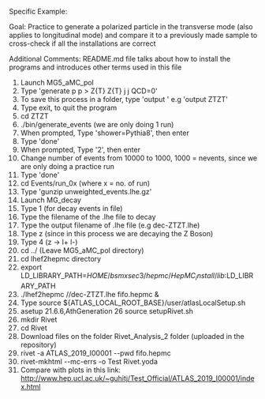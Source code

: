 Specific Example: 

Goal: Practice to generate a polarized particle in the transverse mode (also applies to longitudinal mode) 
and compare it to a previously made sample to cross-check if all the installations are correct 

Additional Comments: README.md file talks about how to install the programs and introduces other terms used in this file 

1. Launch MG5_aMC_pol
2. Type 'generate p p > Z{T} Z{T} j j QCD=0'
3. To save this process in a folder, type 'output <output folder>' e.g 'output ZTZT'
4. Type exit, to quit the program 
5. cd ZTZT
6. ./bin/generate_events (we are only doing 1 run) 
7. When prompted, Type 'shower=Pythia8', then enter
8. Type 'done'
9. When prompted, Type '2', then enter
10. Change number of events from 10000 to 1000, 1000 = nevents, since we are only doing a practice run 
11. Type 'done'
12. cd Events/run_0x (where x = no. of run) 
13. Type 'gunzip unweighted_events.lhe.gz'
14. Launch MG_decay 
15. Type 1 (for decay events in file)
16. Type the filename of the .lhe file to decay 
17. Type the output filename of .lhe file (e.g dec-ZTZT.lhe) 
18. Type z (since in this process we are decaying the Z Boson) 
19. Type 4 (z -> l+ l-)
20. cd ../ (Leave MG5_aMC_pol directory) 
21. cd lhef2hepmc directory
22. export LD_LIBRARY_PATH=$HOME/bsmxsec3/hepmc/HepMC_install/lib:$LD_LIBRARY_PATH
23. ./lhef2hepmc /<directory>/dec-ZTZT.lhe fifo.hepmc &
24. Type source ${ATLAS_LOCAL_ROOT_BASE}/user/atlasLocalSetup.sh
25. asetup 21.6.6,AthGeneration
26  source setupRivet.sh
21. mkdir Rivet
22. cd Rivet 
23. Download files on the folder Rivet_Analysis_2 folder (uploaded in the repository) 
24. rivet -a ATLAS_2019_I00001 --pwd fifo.hepmc
25. rivet-mkhtml --mc-errs -o Test Rivet.yoda
26. Compare with plots in this link: http://www.hep.ucl.ac.uk/~guhitj/Test_Official/ATLAS_2019_I00001/index.html

